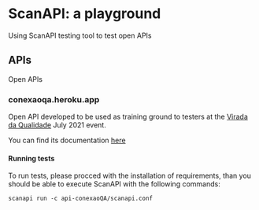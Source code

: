 # ScanAPI: a playground
Using ScanAPI testing tool to test open APIs 

## APIs

Open APIs

### conexaoqa.heroku.app

Open API developed to be used as training ground to testers at the [Virada da Qualidade](https://iterasys.com.br/curso/virada-da-qualidade/) July 2021 event.

You can find its documentation [here](https://conexaoqa.herokuapp.com/api-docs/#/)

#### Running tests

To run tests, please procced with the installation of requirements, than you should be able to execute ScanAPI with the following commands:
```shell
scanapi run -c api-conexaoQA/scanapi.conf
```